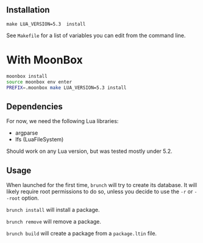 
Installation
------------

`make LUA_VERSION=5.3  install`

See `Makefile` for a list of variables you can edit from the command line.

With MoonBox
============

```bash
moonbox install
source moonbox env enter
PREFIX=.moonbox make LUA_VERSION=5.3 install
```

Dependencies
------------

For now, we need the following Lua libraries:

  - argparse
  - lfs (LuaFileSystem)

Should work on any Lua version, but was tested mostly under 5.2.

Usage
-----

When launched for the first time, `brunch` will try to create its database. It
will likely require root permissions to do so, unless you decide to use the
`-r` or `--root` option.

`brunch install` will install a package.

`brunch remove` will remove a package.

`brunch build` will create a package from a `package.ltin` file.

